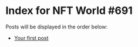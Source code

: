 # Index for NFT World #691
Posts will be displayed in the order below:

- [Your first post](./001-first.md)


